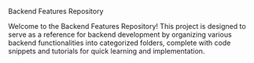 Backend Features Repository

Welcome to the Backend Features Repository! This project is designed to serve as a reference for backend development by organizing various backend functionalities into categorized folders, complete with code snippets and tutorials for quick learning and implementation.